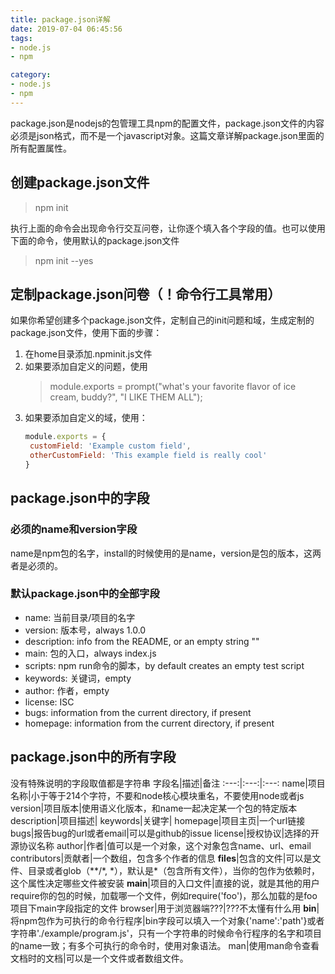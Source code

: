 ```yaml
---
title: package.json详解
date: 2019-07-04 06:45:56
tags:
- node.js
- npm

category:
- node.js
- npm
---
```


package.json是nodejs的包管理工具npm的配置文件，package.json文件的内容必须是json格式，而不是一个javascript对象。这篇文章详解package.json里面的所有配置属性。

## 创建package.json文件
> npm init

执行上面的命令会出现命令行交互问卷，让你逐个填入各个字段的值。也可以使用下面的命令，使用默认的package.json文件
> npm init --yes

## 定制package.json问卷（！命令行工具常用）
如果你希望创建多个package.json文件，定制自己的init问题和域，生成定制的package.json文件，使用下面的步骤：
1. 在home目录添加.npminit.js文件
2. 如果要添加自定义的问题，使用
   >  module.exports = prompt("what's your favorite flavor of ice cream, buddy?", "I LIKE THEM ALL");
3. 如果要添加自定义的域，使用：
   ```js
   module.exports = {
    customField: 'Example custom field',
    otherCustomField: 'This example field is really cool'
   }
   ```

## package.json中的字段
### 必须的name和version字段
name是npm包的名字，install的时候使用的是name，version是包的版本，这两者是必须的。

### 默认package.json中的全部字段
* name: 当前目录/项目的名字
* version: 版本号，always 1.0.0
* description: info from the README, or an empty string ""
* main: 包的入口，always index.js
* scripts: npm run命令的脚本，by default creates an empty test script
* keywords: 关键词，empty
* author: 作者，empty
* license: ISC
* bugs: information from the current directory, if present
* homepage: information from the current directory, if present

## package.json中的所有字段
没有特殊说明的字段取值都是字符串
字段名|描述|备注
:---:|:---:|:---:
name|项目名称|小于等于214个字符，不要和node核心模块重名，不要使用node或者js
version|项目版本|使用语义化版本，和name一起决定某一个包的特定版本
description|项目描述|
keywords|关键字|
homepage|项目主页|一个url链接
bugs|报告bug的url或者email|可以是github的issue
license|授权协议|选择的开源协议名称
author|作者|值可以是一个对象，这个对象包含name、url、email
contributors|贡献者|一个数组，包含多个作者的信息
**files**|包含的文件|可以是文件、目录或者glob（*\*/\*,    \*），默认是\*（包含所有文件），当你的包作为依赖时，这个属性决定哪些文件被安装
**main**|项目的入口文件|直接的说，就是其他的用户require你的包的时候，加载哪一个文件，例如require('foo')，那么加载的是foo项目下main字段指定的文件
browser|用于浏览器端???|???不太懂有什么用
**bin**|将npm包作为可执行的命令行程序|bin字段可以填入一个对象{'name':'path'}或者字符串'./example/program.js'，只有一个字符串的时候命令行程序的名字和项目的name一致；有多个可执行的命令时，使用对象语法。
man|使用man命令查看文档时的文档|可以是一个文件或者数组文件。